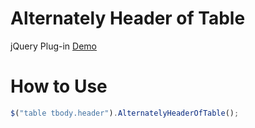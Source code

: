 # Alternately Header of Table
jQuery Plug-in
[Demo](https://dl.dropboxusercontent.com/u/7495257/AlternatelyHeaderOfTable/index.html)

# How to Use
```js
$("table tbody.header").AlternatelyHeaderOfTable();
```